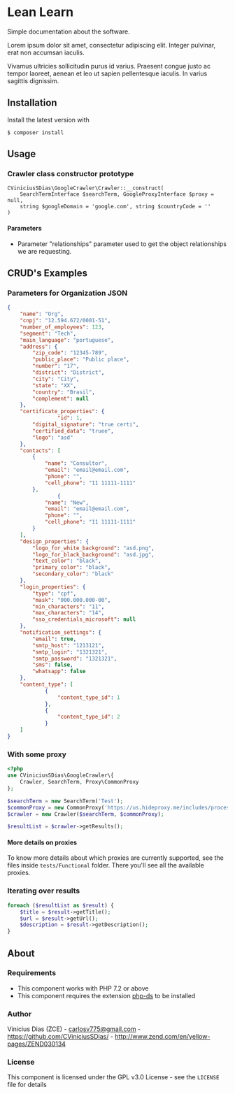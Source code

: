 # Lean Learn

Simple documentation about the software.

Lorem ipsum dolor sit amet, consectetur adipiscing elit. Integer pulvinar, erat non accumsan iaculis.

Vivamus ultricies sollicitudin purus id varius. Praesent congue justo ac tempor laoreet,
aenean et leo ut sapien pellentesque iaculis. In varius sagittis dignissim.

## Installation
Install the latest version with
```
$ composer install
```

## Usage

### Crawler class constructor prototype
```
CViniciusSDias\GoogleCrawler\Crawler::__construct(
    SearchTermInterface $searchTerm, GoogleProxyInterface $proxy = null,
    string $googleDomain = 'google.com', string $countryCode = ''
)
```

#### Parameters
- Parameter "relationships" parameter used to get the object relationships we are requesting.

## CRUD's Examples

### Parameters for Organization JSON
```json
{
    "name": "Org",
    "cnpj": "12.594.672/0001-51",
    "number_of_employees": 123,
    "segment": "Tech",
    "main_language": "portuguese",
    "address": {
        "zip_code": "12345-789",
        "public_place": "Public place",
        "number": "17",
        "district": "District",
        "city": "City",
        "state": "XX",
        "country": "Brasil",
        "complement": null
    },
    "certificate_properties": {
				"id": 1,
        "digital_signature": "true certi",
        "certified_data": "truee",
        "logo": "asd"
    },
    "contacts": [
        {
            "name": "Consultor",
            "email": "email@email.com",
            "phone": "",
            "cell_phone": "11 11111-1111"
        },
			 	{
            "name": "New",
            "email": "email@email.com",
            "phone": "",
            "cell_phone": "11 11111-1111"
        }
    ],
    "design_properties": {
        "logo_for_white_background": "asd.png",
        "logo_for_black_background": "asd.jpg",
        "text_color": "black",
        "primary_color": "black",
        "secondary_color": "black"
    },
    "login_properties": {
        "type": "cpf",
        "mask": "000.000.000-00",
        "min_characters": "11",
        "max_characters": "14",
        "sso_credentials_microsoft": null
    },
    "notification_settings": {
        "email": true,
        "smtp_host": "1213121",
        "smtp_login": "1321321",
        "smtp_password": "1321321",
        "sms": false,
        "whatsapp": false
    },
    "content_type": [
			{
				"content_type_id": 1
			},
			{
				"content_type_id": 2
			}
    ]
}
```

### With some proxy
```php
<?php
use CViniciusSDias\GoogleCrawler\{
    Crawler, SearchTerm, Proxy\CommonProxy
};

$searchTerm = new SearchTerm('Test');
$commonProxy = new CommonProxy('https://us.hideproxy.me/includes/process.php?action=update');
$crawler = new Crawler($searchTerm, $commonProxy);

$resultList = $crawler->getResults();
```

#### More details on proxies
To know more details about which proxies are currently
supported, see the files inside `tests/Functional` folder.
There you'll see all the available proxies.

### Iterating over results
```php
foreach ($resultList as $result) {
    $title = $result->getTitle();
    $url = $result->getUrl();
    $description = $result->getDescription();
}
```

## About

### Requirements

- This component works with PHP 7.2 or above
- This component requires the extension [php-ds](http://php.net/manual/pt_BR/book.ds.php) to be installed

### Author
Vinicius Dias (ZCE) - carlosv775@gmail.com - https://github.com/CViniciusSDias/ - http://www.zend.com/en/yellow-pages/ZEND030134

### License
This component is licensed under the GPL v3.0 License - see the `LICENSE` file for details
